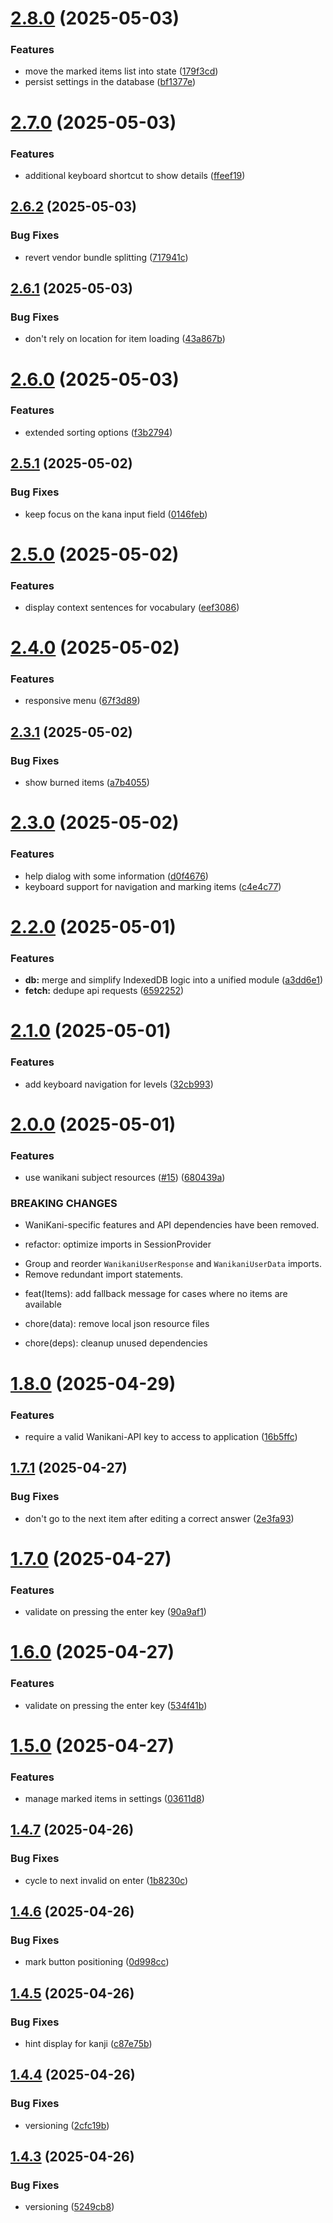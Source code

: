 # [2.8.0](https://github.com/FrecksterGIT/bc-kanji-practice/compare/v2.7.0...v2.8.0) (2025-05-03)


### Features

* move the marked items list into state ([179f3cd](https://github.com/FrecksterGIT/bc-kanji-practice/commit/179f3cd539d4ea41a05bc1f8302c3cb4fb63c400))
* persist settings in the database ([bf1377e](https://github.com/FrecksterGIT/bc-kanji-practice/commit/bf1377ef1bb4be8e26e1960d30196a36cc717e31))

# [2.7.0](https://github.com/FrecksterGIT/bc-kanji-practice/compare/v2.6.2...v2.7.0) (2025-05-03)


### Features

* additional keyboard shortcut to show details ([ffeef19](https://github.com/FrecksterGIT/bc-kanji-practice/commit/ffeef19f9fda90dd2ad1b66b49e892bc761747d7))

## [2.6.2](https://github.com/FrecksterGIT/bc-kanji-practice/compare/v2.6.1...v2.6.2) (2025-05-03)


### Bug Fixes

* revert vendor bundle splitting ([717941c](https://github.com/FrecksterGIT/bc-kanji-practice/commit/717941cd8063e7708a8d0f0228c69b32544fa667))

## [2.6.1](https://github.com/FrecksterGIT/bc-kanji-practice/compare/v2.6.0...v2.6.1) (2025-05-03)


### Bug Fixes

* don't rely on location for item loading ([43a867b](https://github.com/FrecksterGIT/bc-kanji-practice/commit/43a867b6baeea7450cda47f63359746cd20a5d03))

# [2.6.0](https://github.com/FrecksterGIT/bc-kanji-practice/compare/v2.5.1...v2.6.0) (2025-05-03)


### Features

* extended sorting options ([f3b2794](https://github.com/FrecksterGIT/bc-kanji-practice/commit/f3b2794d25c786f0543a5663a81da26bc108458d))

## [2.5.1](https://github.com/FrecksterGIT/bc-kanji-practice/compare/v2.5.0...v2.5.1) (2025-05-02)


### Bug Fixes

* keep focus on the kana input field ([0146feb](https://github.com/FrecksterGIT/bc-kanji-practice/commit/0146feb50a9f7e52e580419f9a7747bc348eae28))

# [2.5.0](https://github.com/FrecksterGIT/bc-kanji-practice/compare/v2.4.0...v2.5.0) (2025-05-02)


### Features

* display context sentences for vocabulary ([eef3086](https://github.com/FrecksterGIT/bc-kanji-practice/commit/eef30867e617c8285eba2f556417edb721d88bee))

# [2.4.0](https://github.com/FrecksterGIT/bc-kanji-practice/compare/v2.3.1...v2.4.0) (2025-05-02)


### Features

* responsive menu ([67f3d89](https://github.com/FrecksterGIT/bc-kanji-practice/commit/67f3d896dbf9beeabd5156f592adcd7ecc823d00))

## [2.3.1](https://github.com/FrecksterGIT/bc-kanji-practice/compare/v2.3.0...v2.3.1) (2025-05-02)


### Bug Fixes

* show burned items ([a7b4055](https://github.com/FrecksterGIT/bc-kanji-practice/commit/a7b4055725d49a0d0c60ac903d4e3a8dd59b666c))

# [2.3.0](https://github.com/FrecksterGIT/bc-kanji-practice/compare/v2.2.0...v2.3.0) (2025-05-02)


### Features

* help dialog with some information ([d0f4676](https://github.com/FrecksterGIT/bc-kanji-practice/commit/d0f4676138e055a5adcff6e166e979ff6266fec1))
* keyboard support for navigation and marking items ([c4e4c77](https://github.com/FrecksterGIT/bc-kanji-practice/commit/c4e4c77193e74267617fde28acac91558e33f807))

# [2.2.0](https://github.com/FrecksterGIT/bc-kanji-practice/compare/v2.1.0...v2.2.0) (2025-05-01)


### Features

* **db:** merge and simplify IndexedDB logic into a unified module ([a3dd6e1](https://github.com/FrecksterGIT/bc-kanji-practice/commit/a3dd6e11d37f3692354d9c7fad6301c931e10687))
* **fetch:** dedupe api requests ([6592252](https://github.com/FrecksterGIT/bc-kanji-practice/commit/6592252d5ec9d73c55d41cb66ab08cfdcd58880f))

# [2.1.0](https://github.com/FrecksterGIT/bc-kanji-practice/compare/v2.0.0...v2.1.0) (2025-05-01)


### Features

* add keyboard navigation for levels ([32cb993](https://github.com/FrecksterGIT/bc-kanji-practice/commit/32cb9933cbebc9b72f2ecbf7ed14ac601db0d5d5))

# [2.0.0](https://github.com/FrecksterGIT/bc-kanji-practice/compare/v1.8.0...v2.0.0) (2025-05-01)


### Features

* use wanikani subject resources ([#15](https://github.com/FrecksterGIT/bc-kanji-practice/issues/15)) ([680439a](https://github.com/FrecksterGIT/bc-kanji-practice/commit/680439a710498c1c05ee198fe00eb438b50296d0))


### BREAKING CHANGES

* WaniKani-specific features and API dependencies have been removed.

* refactor: optimize imports in SessionProvider

- Group and reorder `WanikaniUserResponse` and `WanikaniUserData` imports.
- Remove redundant import statements.

* feat(Items): add fallback message for cases where no items are available

* chore(data): remove local json resource files

* chore(deps): cleanup unused dependencies

# [1.8.0](https://github.com/FrecksterGIT/bc-kanji-practice/compare/v1.7.1...v1.8.0) (2025-04-29)


### Features

* require a valid Wanikani-API key to access to application ([16b5ffc](https://github.com/FrecksterGIT/bc-kanji-practice/commit/16b5ffc572d6fe6941d425d1ebd4d4e5a6ce03e7))

## [1.7.1](https://github.com/FrecksterGIT/bc-kanji-practice/compare/v1.7.0...v1.7.1) (2025-04-27)


### Bug Fixes

* don't go to the next item after editing a correct answer ([2e3fa93](https://github.com/FrecksterGIT/bc-kanji-practice/commit/2e3fa93bb08b6de7268ae132a99de73bca173951))

# [1.7.0](https://github.com/FrecksterGIT/bc-kanji-practice/compare/v1.6.0...v1.7.0) (2025-04-27)


### Features

* validate on pressing the enter key ([90a9af1](https://github.com/FrecksterGIT/bc-kanji-practice/commit/90a9af18c6c2b89c828aed45ca5dc55e54fb5334))

# [1.6.0](https://github.com/FrecksterGIT/bc-kanji-practice/compare/v1.5.0...v1.6.0) (2025-04-27)


### Features

* validate on pressing the enter key ([534f41b](https://github.com/FrecksterGIT/bc-kanji-practice/commit/534f41b43c54e286dbc904aa6cab5e8023e1cfb6))

# [1.5.0](https://github.com/FrecksterGIT/bc-kanji-practice/compare/v1.4.7...v1.5.0) (2025-04-27)


### Features

* manage marked items in settings ([03611d8](https://github.com/FrecksterGIT/bc-kanji-practice/commit/03611d8c6322e90ca5d715969ace597691b804e8))

## [1.4.7](https://github.com/FrecksterGIT/bc-kanji-practice/compare/v1.4.6...v1.4.7) (2025-04-26)


### Bug Fixes

* cycle to next invalid on enter ([1b8230c](https://github.com/FrecksterGIT/bc-kanji-practice/commit/1b8230cce4f1ebef5072e63a6f0e9a27c25a4135))

## [1.4.6](https://github.com/FrecksterGIT/bc-kanji-practice/compare/v1.4.5...v1.4.6) (2025-04-26)


### Bug Fixes

* mark button positioning ([0d998cc](https://github.com/FrecksterGIT/bc-kanji-practice/commit/0d998cc6a31aa72d5b905a8605fc629964ce3dee))

## [1.4.5](https://github.com/FrecksterGIT/bc-kanji-practice/compare/v1.4.4...v1.4.5) (2025-04-26)


### Bug Fixes

* hint display for kanji ([c87e75b](https://github.com/FrecksterGIT/bc-kanji-practice/commit/c87e75bea1e07d732e37debe6a27034f9eec5baa))

## [1.4.4](https://github.com/FrecksterGIT/bc-kanji-practice/compare/v1.4.3...v1.4.4) (2025-04-26)


### Bug Fixes

* versioning ([2cfc19b](https://github.com/FrecksterGIT/bc-kanji-practice/commit/2cfc19b5939b6a88461993021af152bad9805c82))

## [1.4.3](https://github.com/FrecksterGIT/bc-kanji-practice/compare/v1.4.2...v1.4.3) (2025-04-26)

### Bug Fixes

- versioning ([5249cb8](https://github.com/FrecksterGIT/bc-kanji-practice/commit/5249cb85d8c56a48644a41aef1f5777f5caba27a))
